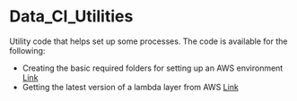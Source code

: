 # Data_CI_Utilities
Utility code that helps set up some processes. The code is available for the following:
* Creating the basic required folders for setting up an AWS environment [Link](create_aws_environment.sh)
* Getting the latest version of a lambda layer from AWS [Link](get_layer_latest_version.py)
